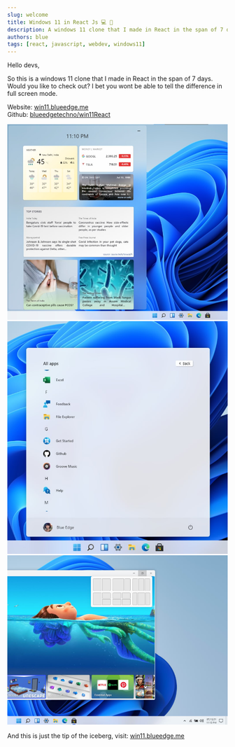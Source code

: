 ```yaml
---
slug: welcome
title: Windows 11 in React Js 💻 🌈
description: A windows 11 clone that I made in React in the span of 7 days.
authors: blue
tags: [react, javascript, webdev, windows11]
---
```


Hello devs,

So this is a windows 11 clone that I made in React in the span of 7 days. Would you like to check out? I bet you wont be able to tell the difference in full screen mode.

Website: [win11.blueedge.me](https://win11.blueedge.me/)  
Github: [blueedgetechno/win11React](https://github.com/blueedgetechno/win11React)

<!--truncate-->

![](1.jpg)
![](2.jpg)
![](3.jpg)

And this is just the tip of the iceberg, visit: [win11.blueedge.me](https://win11.blueedge.me/)
